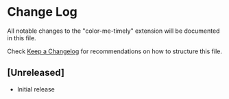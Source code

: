 # Change Log

All notable changes to the "color-me-timely" extension will be documented in this file.

Check [Keep a Changelog](http://keepachangelog.com/) for recommendations on how to structure this file.

## [Unreleased]

- Initial release